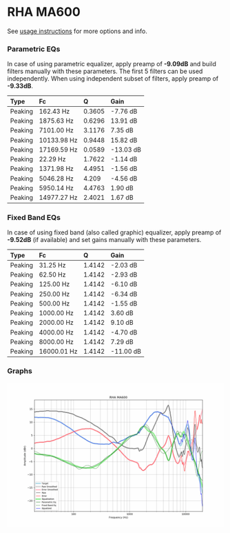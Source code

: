 # RHA MA600
See [usage instructions](https://github.com/jaakkopasanen/AutoEq#usage) for more options and info.

### Parametric EQs
In case of using parametric equalizer, apply preamp of **-9.09dB** and build filters manually
with these parameters. The first 5 filters can be used independently.
When using independent subset of filters, apply preamp of **-9.33dB**.

| Type    | Fc          |      Q | Gain      |
|:--------|:------------|:-------|:----------|
| Peaking | 162.43 Hz   | 0.3605 | -7.76 dB  |
| Peaking | 1875.63 Hz  | 0.6296 | 13.91 dB  |
| Peaking | 7101.00 Hz  | 3.1176 | 7.35 dB   |
| Peaking | 10133.98 Hz | 0.9448 | 15.82 dB  |
| Peaking | 17169.59 Hz | 0.0589 | -13.03 dB |
| Peaking | 22.29 Hz    | 1.7622 | -1.14 dB  |
| Peaking | 1371.98 Hz  | 4.4951 | -1.56 dB  |
| Peaking | 5046.28 Hz  | 4.209  | -4.56 dB  |
| Peaking | 5950.14 Hz  | 4.4763 | 1.90 dB   |
| Peaking | 14977.27 Hz | 2.4021 | 1.67 dB   |

### Fixed Band EQs
In case of using fixed band (also called graphic) equalizer, apply preamp of **-9.52dB**
(if available) and set gains manually with these parameters.

| Type    | Fc          |      Q | Gain      |
|:--------|:------------|:-------|:----------|
| Peaking | 31.25 Hz    | 1.4142 | -2.03 dB  |
| Peaking | 62.50 Hz    | 1.4142 | -2.93 dB  |
| Peaking | 125.00 Hz   | 1.4142 | -6.10 dB  |
| Peaking | 250.00 Hz   | 1.4142 | -6.34 dB  |
| Peaking | 500.00 Hz   | 1.4142 | -1.55 dB  |
| Peaking | 1000.00 Hz  | 1.4142 | 3.60 dB   |
| Peaking | 2000.00 Hz  | 1.4142 | 9.10 dB   |
| Peaking | 4000.00 Hz  | 1.4142 | -4.70 dB  |
| Peaking | 8000.00 Hz  | 1.4142 | 7.29 dB   |
| Peaking | 16000.01 Hz | 1.4142 | -11.00 dB |

### Graphs
![](./RHA%20MA600.png)
